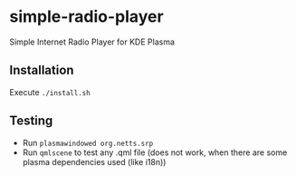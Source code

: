 # simple-radio-player
Simple Internet Radio Player for KDE Plasma

## Installation
Execute <code>./install.sh</code>

## Testing
* Run <code>plasmawindowed org.netts.srp</code>
* Run <code>qmlscene</code> to test any .qml file (does not work, when there are some plasma dependencies used (like i18n))
